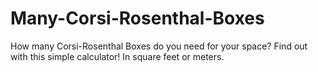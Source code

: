# Many-Corsi-Rosenthal-Boxes
How many Corsi-Rosenthal Boxes do you need for your space? Find out with this simple calculator! In square feet or meters.
